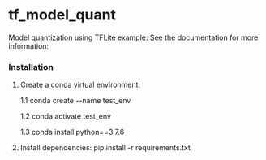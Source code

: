 # tf_model_quant
Model quantization using TFLite example. See the documentation for more information: 

### Installation
1. Create a conda virtual environment: 

    1.1 conda create --name test_env 

    1.2 conda activate test_env 
  
    1.3 conda install python==3.7.6
  
2. Install dependencies: pip install -r requirements.txt

